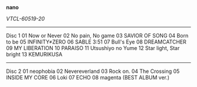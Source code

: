 **nano**

*VTCL-60519-20*

-------------------
Disc 1
01	Now or Never
02	No pain, No game
03	SAVIOR OF SONG
04	Born to be
05	INFINITY≠ZERO
06	SABLE	3:51
07	Bull's Eye
08	DREAMCATCHER
09	MY LIBERATION
10	PARAISO
11	Utsushiyo no Yume
12	Star light, Star bright
13	KEMURIKUSA

--------------------
Disc 2
01	neophobia
02	Nevereverland
03	Rock on.
04	The Crossing
05	INSIDE MY CORE
06	Loki
07	ECHO
08	magenta (BEST ALBUM ver.)
